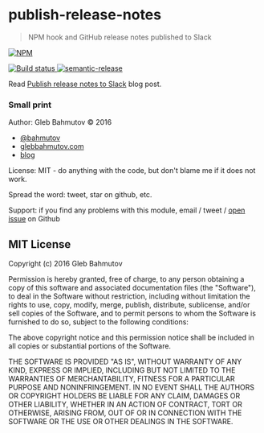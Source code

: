 # publish-release-notes

> NPM hook and GitHub release notes published to Slack

[![NPM][publish-release-notes-icon] ][publish-release-notes-url]

[![Build status][publish-release-notes-ci-image] ][publish-release-notes-ci-url]
[![semantic-release][semantic-image] ][semantic-url]

Read [Publish release notes to Slack][blog post] blog post.

[blog post]: https://glebbahmutov.com/blog/publish-release-notes-to-slack/

### Small print

Author: Gleb Bahmutov &copy; 2016

* [@bahmutov](https://twitter.com/bahmutov)
* [glebbahmutov.com](http://glebbahmutov.com)
* [blog](http://glebbahmutov.com/blog/)

License: MIT - do anything with the code, but don't blame me if it does not work.

Spread the word: tweet, star on github, etc.

Support: if you find any problems with this module, email / tweet /
[open issue](https://github.com/bahmutov/publish-release-notes/issues) on Github

## MIT License

Copyright (c) 2016 Gleb Bahmutov

Permission is hereby granted, free of charge, to any person
obtaining a copy of this software and associated documentation
files (the "Software"), to deal in the Software without
restriction, including without limitation the rights to use,
copy, modify, merge, publish, distribute, sublicense, and/or sell
copies of the Software, and to permit persons to whom the
Software is furnished to do so, subject to the following
conditions:

The above copyright notice and this permission notice shall be
included in all copies or substantial portions of the Software.

THE SOFTWARE IS PROVIDED "AS IS", WITHOUT WARRANTY OF ANY KIND,
EXPRESS OR IMPLIED, INCLUDING BUT NOT LIMITED TO THE WARRANTIES
OF MERCHANTABILITY, FITNESS FOR A PARTICULAR PURPOSE AND
NONINFRINGEMENT. IN NO EVENT SHALL THE AUTHORS OR COPYRIGHT
HOLDERS BE LIABLE FOR ANY CLAIM, DAMAGES OR OTHER LIABILITY,
WHETHER IN AN ACTION OF CONTRACT, TORT OR OTHERWISE, ARISING
FROM, OUT OF OR IN CONNECTION WITH THE SOFTWARE OR THE USE OR
OTHER DEALINGS IN THE SOFTWARE.

[publish-release-notes-icon]: https://nodei.co/npm/publish-release-notes.png?downloads=true
[publish-release-notes-url]: https://npmjs.org/package/publish-release-notes
[publish-release-notes-ci-image]: https://travis-ci.org/bahmutov/publish-release-notes.png?branch=master
[publish-release-notes-ci-url]: https://travis-ci.org/bahmutov/publish-release-notes
[semantic-image]: https://img.shields.io/badge/%20%20%F0%9F%93%A6%F0%9F%9A%80-semantic--release-e10079.svg
[semantic-url]: https://github.com/semantic-release/semantic-release
